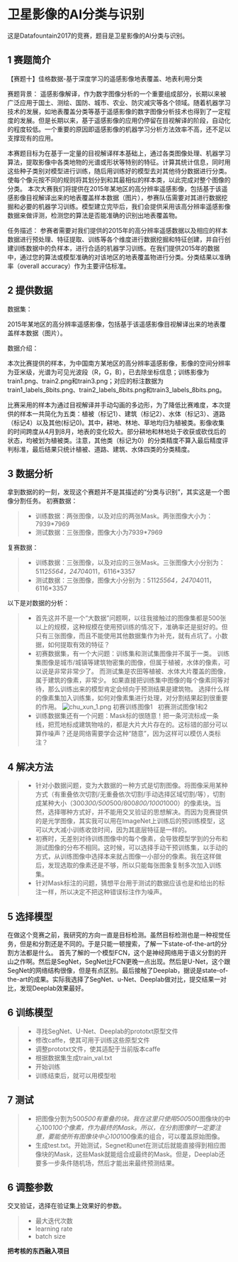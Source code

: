 # 卫星影像的AI分类与识别 
这是Datafountain2017的竞赛，题目是卫星影像的AI分类与识别。

## 1 赛题简介
【赛题十】佳格数据-基于深度学习的遥感影像地表覆盖、地表利用分类

赛题背景： 遥感影像解译，作为数字图像分析的一个重要组成部分，长期以来被广泛应用于国土、测绘、国防、城市、农业、防灾减灾等各个领域。随着机器学习技术的发展，如地表覆盖分类等基于遥感影像的数字图像分析技术也得到了一定程度的发展。但是长期以来，基于遥感影像的应用仍停留在目视解译的阶段，自动化的程度较低。一个重要的原因即遥感影像的机器学习分析方法效率不高，还不足以支撑现有的应用。

本赛题目标为在基于一定量的目视解译样本基础上，通过各类图像处理、机器学习算法，提取影像中各类地物的光谱或形状等特别的特征。计算其统计信息，同时用这些种子类别对模型进行训练，随后用训练好的模型去对其他待分数据进行分类。使每个像元按不同的规则将其划分到和其最相似的样本类，以此完成对整个图像的分类。
本次大赛我们将提供在2015年某地区的高分辨率遥感影像，包括基于该遥感影像目视解译出来的地表覆盖样本数据（图片），参赛队伍需要对其进行数据挖掘和必要的机器学习训练。模型建立完毕后，我们会提供采用该高分辨率遥感影像数据来做评测，检测您的算法是否能准确的识别出地表覆盖物。

任务描述：
参赛者需要对我们提供的2015年的高分辨率遥感数据以及相应的样本数据进行预处理、特征提取、训练等各个维度进行数据挖掘和特征创建，并自行创建训练数据中的负样本，进行合适的机器学习训练。在我们提供2015年的数据中，通过您的算法或模型准确的对该地区的地表覆盖物进行分类。分类结果以准确率（overall accuracy）作为主要评估标准。 
## 2 提供数据
数据集：

 2015年某地区的高分辨率遥感影像，包括基于该遥感影像目视解译出来的地表覆盖样本数据（图片）。

数据介绍：

本次比赛提供的样本，为中国南方某地区的高分辨率遥感影像，影像的空间分辨率为亚米级，光谱为可见光波段（R，G，B），已去除坐标信息；训练影像为train1.png、train2.png和train3.png；对应的标注数据为train1_labels_8bits.png、train2_labels_8bits.png和train3_labels_8bits.png。

比赛采用的样本为通过目视解译并手动勾画的多边形，为了降低比赛难度，本次提供的样本一共简化为五类：植被（标记1）、建筑（标记2）、水体（标记3）、道路（标记4）以及其他(标记0)。其中，耕地、林地、草地均归为植被类。影像收集的时间跨度从4月到8月，地表的变化较大。部分耕地和林地处于收获或砍伐后的状态，均被划为植被类。注意，其他类（标记为0）的分类精度不算入最后精度评判标准，最后结果只统计植被、道路、建筑、水体四类的分类精度。

## 3 数据分析

拿到数据的的一刻，发现这个赛题并不是其描述的“分类与识别”，其实这是一个图像分割任务。
初赛数据：
>* 训练数据：两张图像，以及对应的两张Mask。两张图像大小为：7939*7969
>* 测试数据：三张图像，图像大小为7939*7969

复赛数据：
>* 训练数据：三张图像，以及对应的三张Mask。三张图像大小分别为：5112*5564，2470*4011，6116*3357
>* 测试数据：三张图像，图像大小分别为：5112*5564，2470*4011，6116*3357

以下是对数据的分析：
>* 首先这并不是一个“大数据”问题啊，以往我接触过的图像集都是500张以上的规模，这种规模在使用预训练的情况下，准确率还是挺好的。但只有三张图像，而且不能使用其他数据集作为补充，就有点坑了。小数据，如何提取有效的特征？
>* 初赛数据集，有一个大问题：训练集和测试集图像并不属于一类。
训练集图像是城市/城镇等建筑物密集的图像，但属于植被，水体的像素，可以说是非常非常少了。
而测试集是农田等植被、水体大片覆盖的图像，属于建筑的像素，非常少。
如果直接把训练集中图像的每个像素同等对待，那么训练出来的模型肯定会倾向于预测结果是建筑物。
选择什么样的像素集加入训练集，如何对像素集进行处理，对分割结果起到很重要的作用。
![chu_xun_1.png]()
初赛训练图像1
![]()
![]()
初赛测试图像1和2
>* 训练数据集还有一个问题：Mask标的很随意！把一条河流标成一条线，把荒地标成建筑物啥的，都是大片大片存在的。这标错的部分可以算作噪声？还是网络需要学会这种“随意”，因为这样可以模仿人类标注？

## 4 解决方法
>* 针对小数据问题，变为大数据的一种方式是切割图像。将图像采用某种方式（有重叠依次切割/无重叠依次切割/手动选择区域切割/等），切割成某种大小（300*300/500*500/800*800/1000*1000）的像素块。当然，选择哪种方式好，并不能用交叉验证的思想解决。而因为竞赛提供的是光学图像，其实我可以用在ImageNet上训练后的预训练模型，这可以大大减小训练收敛时间，因为其底层特征是一样的。
>* 初赛时，无差别对待训练图像中的每个像素，会导致模型学到的分布和测试图像的分布不相同。这时候，可以选择手动干预训练集，以手动的方式，从训练图像中选择本来就占图像一小部分的像素。我在这样做后，发现选取的像素还是不够，所以只能每张图象复制多次加入训练集。
>* 针对Mask标注的问题，猜想平台用于测试的数据应该也是和给出的标注一样，所以决定不把这种错误标注作为噪声。

## 5 选择模型
在做这个竞赛之前，我研究的方向一直是目标检测。虽然目标检测也是一种视觉任务，但是和分割还是不同的。于是只能一顿搜索，了解一下state-of-the-art的分割方法都是什么。
首先了解的一个模型FCN，这个是神经网络用于语义分割的开山之作啊。然后是SegNet，SegNet比FCN更晚一点出现。然后是U-Net，这个跟SegNet的网络结构很像，但是有点区别。最后接触了Deeplab，据说是state-of-the-art的成果。实际我选择了SegNet、u-Net、Deeplab做对比，提交结果一对比，发现Deeplab效果最好。

## 6 训练模型
>* 寻找SegNet、U-Net、Deeplab的prototxt原型文件
>* 修改caffe，使其可用于训练这些原型文件
>* 调整prototxt文件，使其适配于当前版本caffe
>* 根据数据集生成train_val.txt
>* 开始训练
>* 训练结束后，就可以用模型啦
## 7 测试
>* 把图像分割为500*500有重叠的块。我在这里只使用500*500图像块的中心100*100个像素，作为最终的Mask。所以，在分割图像时一定要注意，要能使所有图像块中心100*100像素的组合，可以覆盖原始图像。
>* 生成test.txt。开始测试，Segnet和unet在测试后就能直接得到相应图像块的Mask，这些Mask就能组合成最终的Mask。但是，Deeplab还要多一步条件随机场，然后才能出来最终预测结果。
## 6 调整参数
交叉验证，选择在验证集上效果好的参数。
>* 最大迭代次数
>* learning rate
>* batch size

  
**把考核的东西融入项目**





